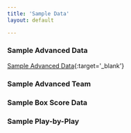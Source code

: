 ```yaml
---
title: 'Sample Data' 
layout: default

---
```


### Sample Advanced Data
[Sample Advanced Data](files/sample/2023-10-24LALDEN.csv){:target='_blank'}

### Sample Advanced Team 

### Sample Box Score Data 

### Sample Play-by-Play 
